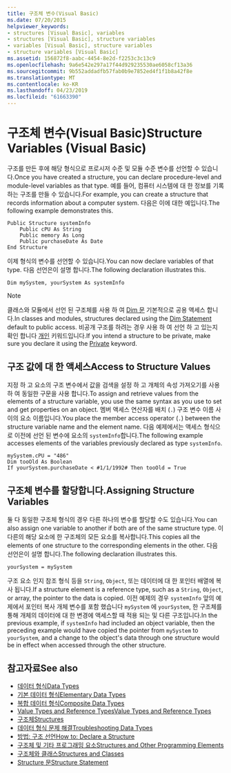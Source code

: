 ```yaml
---
title: 구조체 변수(Visual Basic)
ms.date: 07/20/2015
helpviewer_keywords:
- structures [Visual Basic], variables
- structures [Visual Basic], structure variables
- variables [Visual Basic], structure variables
- structure variables [Visual Basic]
ms.assetid: 156872f8-aabc-4454-8e2d-f2253c3c13c9
ms.openlocfilehash: 9a6e542e297a17f44d929235530ae6058cf13a36
ms.sourcegitcommit: 9b552addadfb57fab0b9e7852ed4f1f1b8a42f8e
ms.translationtype: MT
ms.contentlocale: ko-KR
ms.lasthandoff: 04/23/2019
ms.locfileid: "61663390"
---
```

# <a name="structure-variables-visual-basic"></a><span data-ttu-id="5079b-102">구조체 변수(Visual Basic)</span><span class="sxs-lookup"><span data-stu-id="5079b-102">Structure Variables (Visual Basic)</span></span>
<span data-ttu-id="5079b-103">구조를 만든 후에 해당 형식으로 프로시저 수준 및 모듈 수준 변수를 선언할 수 있습니다.</span><span class="sxs-lookup"><span data-stu-id="5079b-103">Once you have created a structure, you can declare procedure-level and module-level variables as that type.</span></span> <span data-ttu-id="5079b-104">예를 들어, 컴퓨터 시스템에 대 한 정보를 기록 하는 구조를 만들 수 있습니다.</span><span class="sxs-lookup"><span data-stu-id="5079b-104">For example, you can create a structure that records information about a computer system.</span></span> <span data-ttu-id="5079b-105">다음은 이에 대한 예입니다.</span><span class="sxs-lookup"><span data-stu-id="5079b-105">The following example demonstrates this.</span></span>  
  
```  
Public Structure systemInfo  
    Public cPU As String  
    Public memory As Long  
    Public purchaseDate As Date  
End Structure  
```  
  
 <span data-ttu-id="5079b-106">이제 형식의 변수를 선언할 수 있습니다.</span><span class="sxs-lookup"><span data-stu-id="5079b-106">You can now declare variables of that type.</span></span> <span data-ttu-id="5079b-107">다음 선언은이 설명 합니다.</span><span class="sxs-lookup"><span data-stu-id="5079b-107">The following declaration illustrates this.</span></span>  
  
```  
Dim mySystem, yourSystem As systemInfo  
```  
  
> [!NOTE]
>  <span data-ttu-id="5079b-108">클래스와 모듈에서 선언 된 구조체를 사용 하 여 [Dim 문](../../../../visual-basic/language-reference/statements/dim-statement.md) 기본적으로 공용 액세스 합니다.</span><span class="sxs-lookup"><span data-stu-id="5079b-108">In classes and modules, structures declared using the [Dim Statement](../../../../visual-basic/language-reference/statements/dim-statement.md) default to public access.</span></span> <span data-ttu-id="5079b-109">비공개 구조를 하려는 경우 사용 하 여 선언 하 고 있는지 확인 합니다 [개인](../../../../visual-basic/language-reference/modifiers/private.md) 키워드입니다.</span><span class="sxs-lookup"><span data-stu-id="5079b-109">If you intend a structure to be private, make sure you declare it using the [Private](../../../../visual-basic/language-reference/modifiers/private.md) keyword.</span></span>  
  
## <a name="access-to-structure-values"></a><span data-ttu-id="5079b-110">구조 값에 대 한 액세스</span><span class="sxs-lookup"><span data-stu-id="5079b-110">Access to Structure Values</span></span>  
 <span data-ttu-id="5079b-111">지정 하 고 요소의 구조 변수에서 값을 검색을 설정 하 고 개체의 속성 가져오기를 사용 하 여 동일한 구문을 사용 합니다.</span><span class="sxs-lookup"><span data-stu-id="5079b-111">To assign and retrieve values from the elements of a structure variable, you use the same syntax as you use to set and get properties on an object.</span></span> <span data-ttu-id="5079b-112">멤버 액세스 연산자를 배치 (`.`) 구조 변수 이름 사이의 요소 이름입니다.</span><span class="sxs-lookup"><span data-stu-id="5079b-112">You place the member access operator (`.`) between the structure variable name and the element name.</span></span> <span data-ttu-id="5079b-113">다음 예제에서는 액세스 형식으로 이전에 선언 된 변수에 요소의 `systemInfo`합니다.</span><span class="sxs-lookup"><span data-stu-id="5079b-113">The following example accesses elements of the variables previously declared as type `systemInfo`.</span></span>  
  
```  
mySystem.cPU = "486"  
Dim tooOld As Boolean  
If yourSystem.purchaseDate < #1/1/1992# Then tooOld = True  
```  
  
## <a name="assigning-structure-variables"></a><span data-ttu-id="5079b-114">구조체 변수를 할당합니다.</span><span class="sxs-lookup"><span data-stu-id="5079b-114">Assigning Structure Variables</span></span>  
 <span data-ttu-id="5079b-115">둘 다 동일한 구조체 형식의 경우 다른 하나의 변수를 할당할 수도 있습니다.</span><span class="sxs-lookup"><span data-stu-id="5079b-115">You can also assign one variable to another if both are of the same structure type.</span></span> <span data-ttu-id="5079b-116">이 다른의 해당 요소에 한 구조체의 모든 요소를 복사합니다.</span><span class="sxs-lookup"><span data-stu-id="5079b-116">This copies all the elements of one structure to the corresponding elements in the other.</span></span> <span data-ttu-id="5079b-117">다음 선언은이 설명 합니다.</span><span class="sxs-lookup"><span data-stu-id="5079b-117">The following declaration illustrates this.</span></span>  
  
```  
yourSystem = mySystem  
```  
  
 <span data-ttu-id="5079b-118">구조 요소 인지 참조 형식 등을 `String`, `Object`, 또는 데이터에 대 한 포인터 배열에 복사 됩니다.</span><span class="sxs-lookup"><span data-stu-id="5079b-118">If a structure element is a reference type, such as a `String`, `Object`, or array, the pointer to the data is copied.</span></span> <span data-ttu-id="5079b-119">이전 예제의 경우 `systemInfo` 앞의 예제에서 포인터 복사 개체 변수를 포함 했습니다 `mySystem` 에 `yourSystem`, 한 구조체를 통해 개체의 데이터에 대 한 변경에 액세스할 때 적용 되는 및 다른 구조입니다.</span><span class="sxs-lookup"><span data-stu-id="5079b-119">In the previous example, if `systemInfo` had included an object variable, then the preceding example would have copied the pointer from `mySystem` to `yourSystem`, and a change to the object's data through one structure would be in effect when accessed through the other structure.</span></span>  
  
## <a name="see-also"></a><span data-ttu-id="5079b-120">참고자료</span><span class="sxs-lookup"><span data-stu-id="5079b-120">See also</span></span>

- [<span data-ttu-id="5079b-121">데이터 형식</span><span class="sxs-lookup"><span data-stu-id="5079b-121">Data Types</span></span>](../../../../visual-basic/programming-guide/language-features/data-types/index.md)
- [<span data-ttu-id="5079b-122">기본 데이터 형식</span><span class="sxs-lookup"><span data-stu-id="5079b-122">Elementary Data Types</span></span>](../../../../visual-basic/programming-guide/language-features/data-types/elementary-data-types.md)
- [<span data-ttu-id="5079b-123">복합 데이터 형식</span><span class="sxs-lookup"><span data-stu-id="5079b-123">Composite Data Types</span></span>](../../../../visual-basic/programming-guide/language-features/data-types/composite-data-types.md)
- [<span data-ttu-id="5079b-124">Value Types and Reference Types</span><span class="sxs-lookup"><span data-stu-id="5079b-124">Value Types and Reference Types</span></span>](../../../../visual-basic/programming-guide/language-features/data-types/value-types-and-reference-types.md)
- [<span data-ttu-id="5079b-125">구조체</span><span class="sxs-lookup"><span data-stu-id="5079b-125">Structures</span></span>](../../../../visual-basic/programming-guide/language-features/data-types/structures.md)
- [<span data-ttu-id="5079b-126">데이터 형식 문제 해결</span><span class="sxs-lookup"><span data-stu-id="5079b-126">Troubleshooting Data Types</span></span>](../../../../visual-basic/programming-guide/language-features/data-types/troubleshooting-data-types.md)
- [<span data-ttu-id="5079b-127">방법: 구조 선언</span><span class="sxs-lookup"><span data-stu-id="5079b-127">How to: Declare a Structure</span></span>](../../../../visual-basic/programming-guide/language-features/data-types/how-to-declare-a-structure.md)
- [<span data-ttu-id="5079b-128">구조체 및 기타 프로그래밍 요소</span><span class="sxs-lookup"><span data-stu-id="5079b-128">Structures and Other Programming Elements</span></span>](../../../../visual-basic/programming-guide/language-features/data-types/structures-and-other-programming-elements.md)
- [<span data-ttu-id="5079b-129">구조체와 클래스</span><span class="sxs-lookup"><span data-stu-id="5079b-129">Structures and Classes</span></span>](../../../../visual-basic/programming-guide/language-features/data-types/structures-and-classes.md)
- [<span data-ttu-id="5079b-130">Structure 문</span><span class="sxs-lookup"><span data-stu-id="5079b-130">Structure Statement</span></span>](../../../../visual-basic/language-reference/statements/structure-statement.md)
